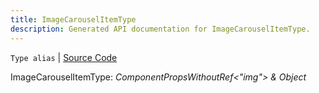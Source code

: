```yaml
---
title: ImageCarouselItemType
description: Generated API documentation for ImageCarouselItemType.
---
```


`Type alias` | [Source Code](https://github.com/mrCamelCode/jtjs-react/blob/0e141e63e22c212c71ce52ba40f0472cc9028516/lib/components/structured-information/ImageCarouselWithFullView.tsx#L8)

ImageCarouselItemType: _ComponentPropsWithoutRef<"img"> & Object_